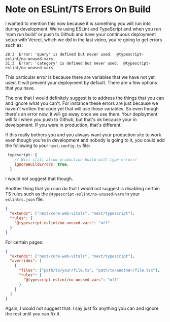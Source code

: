 # Note on ESLint/TS Errors On Build

I wanted to mention this now because it is something you will run into during development. We're using ESLint and TypeScript and when you run 'npm run build' or push to Github and have your continuous deployment setup with Vercel, which we did in the last video, you're going to get errors such as:

```
28:3  Error: 'query' is defined but never used.  @typescript-eslint/no-unused-vars
31:3  Error: 'category' is defined but never used.  @typescript-eslint/no-unused-vars
```

This particular error is because there are variables that we have not yet used. It will prevent your deployment by default. There are a few options that you have.

The one that I would definitely suggest is to address the things that you can and ignore what you can't. For instance these errors are just because we haven't written the code yet that will use those variables. So even though there's an error now, it will go away once we use them. Your deployment will fail when you push to Github, but that's ok because your in development. If you were in production, that's different.

If this really bothers you and you always want your production site to work even though you're in development and nobody is going to it, you could add the following to your `next.config.ts` file:

```js
 typescript: {
 	// Will still allow production build with type errors!
    ignoreBuildErrors: true,
  }
```

I would not suggest that though.

Another thing that you can do that I would not suggest is disabling certain TS rules such as the `@typescript-eslint/no-unused-vars` in your `eslintrc.json` file.

```json
{
  "extends": ["next/core-web-vitals", "next/typescript"],
  "rules": {
    "@typescript-eslint/no-unused-vars": "off"
  }
}

```

For certain pages:

```json
{
  "extends": ["next/core-web-vitals", "next/typescript"],
  "overrides": [
    {
      "files": ["path/to/your/file.ts", "path/to/another/file.tsx"],
      "rules": {
        "@typescript-eslint/no-unused-vars": "off"
      }
    }
  ]
}

```

Again, I would not suggest that. I say just fix anything you can and ignore the rest until you can fix it.